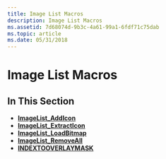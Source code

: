 ```yaml
---
title: Image List Macros
description: Image List Macros
ms.assetid: 7d68074d-9b3c-4a61-99a1-6fdf71c75dab
ms.topic: article
ms.date: 05/31/2018
---
```


# Image List Macros

## In This Section

-   [**ImageList\_AddIcon**](/windows/desktop/api/Commctrl/nf-commctrl-imagelist_addicon)
-   [**ImageList\_ExtractIcon**](/windows/desktop/api/Commctrl/nf-commctrl-imagelist_extracticon)
-   [**ImageList\_LoadBitmap**](/windows/desktop/api/Commctrl/nf-commctrl-imagelist_loadbitmap)
-   [**ImageList\_RemoveAll**](/windows/desktop/api/Commctrl/nf-commctrl-imagelist_removeall)
-   [**INDEXTOOVERLAYMASK**](/windows/desktop/api/Commctrl/nf-commctrl-indextooverlaymask)

 

 




